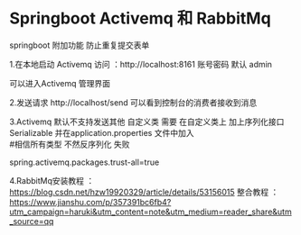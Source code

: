 # Springboot Activemq 和 RabbitMq

springboot 附加功能 防止重复提交表单

1.在本地启动 Activemq
访问 ：http://localhost:8161  账号密码 默认 admin

可以进入Activemq 管理界面

2.发送请求
	http://localhost/send   可以看到控制台的消费者接收到消息
	
3.Activemq 默认不支持发送其他 自定义类 
  需要 在自定义类上 加上序列化接口 Serializable
  并在application.properties 文件中加入  
	#相信所有类型 不然反序列化 失败
	
spring.activemq.packages.trust-all=true


4.RabbitMq安装教程 ：https://blog.csdn.net/hzw19920329/article/details/53156015
整合教程 ： https://www.jianshu.com/p/357391bc6fb4?utm_campaign=haruki&utm_content=note&utm_medium=reader_share&utm_source=qq